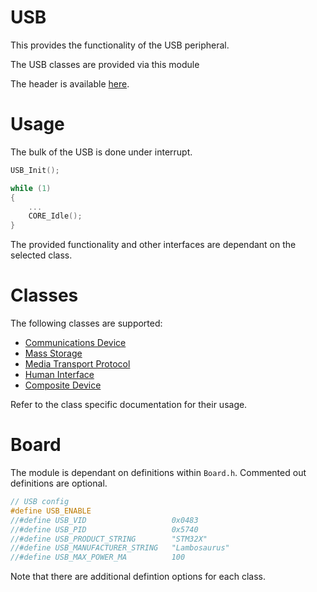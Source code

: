 # USB
This provides the functionality of the USB peripheral.

The USB classes are provided via this module

The header is available [here](../Lib/USB.h).

# Usage

The bulk of the USB is done under interrupt.

```c
USB_Init();

while (1)
{
    ...
    CORE_Idle();
}
```

The provided functionality and other interfaces are dependant on the selected class.

# Classes
The following classes are supported:
* [Communications Device](usb_class/CDC.md)
* [Mass Storage](usb_class/MSC.md)
* [Media Transport Protocol](usb_class/MTP.md)
* [Human Interface](usb_class/HID.md)
* [Composite Device](usb_class/Composite.md)

Refer to the class specific documentation for their usage.

# Board

The module is dependant on definitions within `Board.h`. Commented out definitions are optional.

```c
// USB config
#define USB_ENABLE
//#define USB_VID				    0x0483
//#define USB_PID				    0x5740
//#define USB_PRODUCT_STRING		"STM32X"
//#define USB_MANUFACTURER_STRING	"Lambosaurus"
//#define USB_MAX_POWER_MA          100
```

Note that there are additional defintion options for each class.
